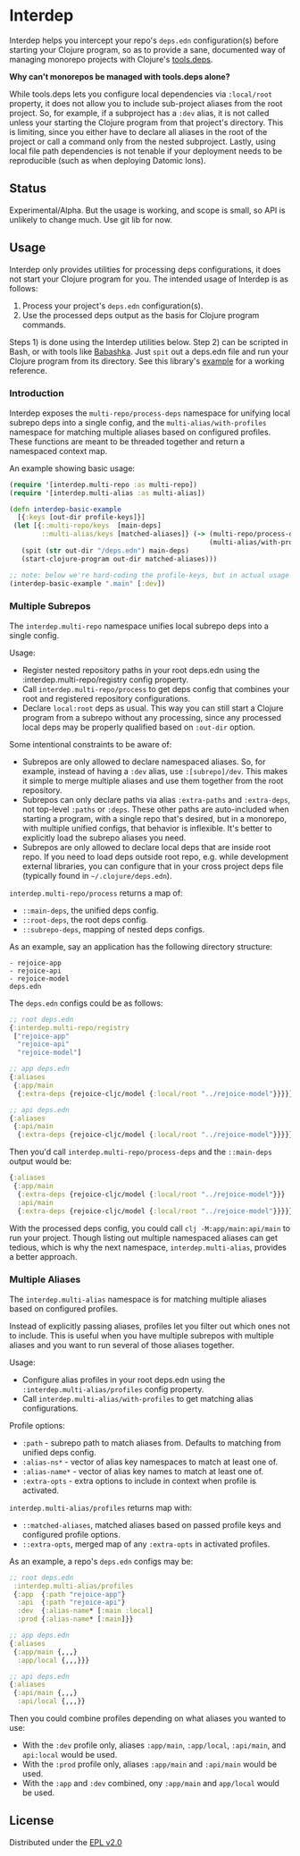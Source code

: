 # Interdep

Interdep helps you intercept your repo's `deps.edn` configuration(s) before starting your Clojure program, so as to provide a sane, documented way of managing monorepo projects with Clojure's [tools.deps](https://github.com/clojure/tools.deps.alpha).

**Why can't monorepos be managed with tools.deps alone?**

While tools.deps lets you configure local dependencies via `:local/root` property, it does not allow you to include sub-project aliases from the root project. So, for example, if a subproject has a `:dev` alias, it is not called unless your starting the Clojure program from that project's directory. This is limiting, since you either have to declare all aliases in the root of the project or call a command only from the nested subproject. Lastly, using local file path dependencies is not tenable if your deployment needs to be reproducible (such as when deploying Datomic Ions).

## Status

Experimental/Alpha. But the usage is working, and scope is small, so API is unlikely to change much. Use git lib for now.

## Usage

Interdep only provides utilities for processing deps configurations, it does not start your Clojure program for you. The intended usage of Interdep is as follows:

1) Process your project's `deps.edn` configuration(s).
2) Use the processed deps output as the basis for Clojure program commands.

Steps 1) is done using the Interdep utilities below. Step 2) can be scripted in Bash, or with tools like [Babashka](https://github.com/borkdude/babashka). Just `spit` out a deps.edn file and run your Clojure program from its directory. See this library's [example](https://github.com/rejoice-cljc/interdep/tree/master/example) for a working reference.

### Introduction

Interdep exposes the `multi-repo/process-deps` namespace for unifying local subrepo deps into a single config, and the `multi-alias/with-profiles` namespace for matching multiple aliases based on configured profiles. These functions are meant to be threaded together and return a namespaced context map.

An example showing basic usage:
```clj
(require '[interdep.multi-repo :as multi-repo])
(require '[interdep.multi-alias :as multi-alias])

(defn interdep-basic-example
  [{:keys [out-dir profile-keys]}]
 (let [{::multi-repo/keys  [main-deps]
        ::multi-alias/keys [matched-aliases]} (-> (multi-repo/process-deps {:out-dir out-dir})
                                                  (multi-alias/with-profiles profile-keys))]
   (spit (str out-dir "/deps.edn") main-deps)
   (start-clojure-program out-dir matched-aliases)))

;; note: below we're hard-coding the profile-keys, but in actual usage they'd be a parsed cli argument.
(interdep-basic-example ".main" [:dev])
```

### Multiple Subrepos

The `interdep.multi-repo` namespace unifies local subrepo deps into a single config. 

Usage:

- Register nested repository paths in your root deps.edn using the :interdep.multi-repo/registry config property.
- Call `interdep.multi-repo/process` to get deps config that combines your root and registered repository configurations.
- Declare `local:root` deps as usual. This way you can still start a Clojure program from a subrepo without any processing, since any processed local deps may be properly qualified based on `:out-dir` option.

Some intentional constraints to be aware of:
- Subrepos are only allowed to declare namespaced aliases. So, for example, instead of having a `:dev` alias, use `:[subrepo]/dev`. This makes it simple to merge multiple aliases and use them together from the root repository.
- Subrepos can only declare paths via alias `:extra-paths` and `:extra-deps`, not top-level `:paths` or `:deps`. These other paths are auto-included when starting a program, with a single repo that's desired, but in a monorepo, with multiple unified configs, that behavior is inflexible. It's better to explicitly load the subrepo aliases you need.
- Subrepos are only allowed to declare local deps that are inside root repo. If you need to load deps outside root repo, e.g. while development external libraries, you can configure that in your cross project deps file (typically found in `~/.clojure/deps.edn`).

`interdep.multi-repo/process` returns a map of: 
 - `::main-deps`, the unified deps config.
 - `::root-deps`, the root deps config.
 - `::subrepo-deps`, mapping of nested deps configs.

As an example, say an application has the following directory structure: 
```
- rejoice-app
- rejoice-api
- rejoice-model
deps.edn
```

The `deps.edn` configs could be as follows:
```clj
;; root deps.edn
{:interdep.multi-repo/registry
 ["rejoice-app"
  "rejoice-api"
  "rejoice-model"]

;; app deps.edn
{:aliases 
 {:app/main 
  {:extra-deps {rejoice-cljc/model {:local/root "../rejoice-model"}}}}}   

;; api deps.edn
{:aliases 
 {:api/main 
  {:extra-deps {rejoice-cljc/model {:local/root "../rejoice-model"}}}}}
```

Then you'd call `interdep.multi-repo/process-deps` and the `::main-deps` output would be: 
```clj
{:aliases 
 {:app/main 
  {:extra-deps {rejoice-cljc/model {:local/root "../rejoice-model"}}}
  :api/main 
  {:extra-deps {rejoice-cljc/model {:local/root "../rejoice-model"}}}}}
```

With the processed deps config, you could call `clj -M:app/main:api/main` to run your project. Though listing out multiple namespaced aliases can get tedious, which is why the next namespace, `interdep.multi-alias`,  provides a better approach.

### Multiple Aliases

The `interdep.multi-alias` namespace is for matching multiple aliases based on configured profiles.

Instead of explicitly passing aliases, profiles let you filter out which ones not to include. This is useful when you have multiple subrepos with multiple aliases and you want to run several of those aliases together.

Usage: 
- Configure alias profiles in your root deps.edn using the `:interdep.multi-alias/profiles` config property.
- Call `interdep.multi-alias/with-profiles` to get matching alias configurations.

Profile options:
- `:path` - subrepo path to match aliases from. Defaults to matching from unified deps config.
- `:alias-ns*` - vector of alias key namespaces to match at least one of.
- `:alias-name*` - vector of alias key names to match at least one of.
- `:extra-opts` - extra options to include in context when profile is activated.

`interdep.multi-alias/profiles` returns map with:
- `::matched-aliases`, matched aliases based on passed profile keys and configured profile options.
- `::extra-opts`, merged map of any `:extra-opts` in activated profiles.

As an example, a repo's `deps.edn` configs may be:
```clj
;; root deps.edn
 :interdep.multi-alias/profiles
 {:app  {:path "rejoice-app"}
  :api  {:path "rejoice-api"}  
  :dev  {:alias-name* [:main :local]
  :prod {:alias-name* [:main]}}

;; app deps.edn
{:aliases 
 {:app/main {,,,}
  :app/local {,,,}}}   

;; api deps.edn
{:aliases 
 {:api/main {,,,}
  :api/local {,,,}}
```

Then you could combine profiles depending on what aliases you wanted to use:
- With the `:dev` profile only, aliases `:app/main`, `:app/local`, `:api/main`, and `api:local` would be used.
- With the `:prod` profile only, aliases `:app/main` and `:api/main` would be used.
- With the `:app` and `:dev` combined, ony `:app/main` and `app/local` would be used.

## License

Distributed under the [EPL v2.0](LICENSE)
